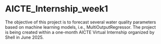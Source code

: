 # AICTE_Internship_week1
The objective of this project is to forecast several water quality parameters based on machine learning models, i.e., MultiOutputRegressor. The project is being created within a one-month AICTE Virtual Internship organized by Shell in June 2025.
